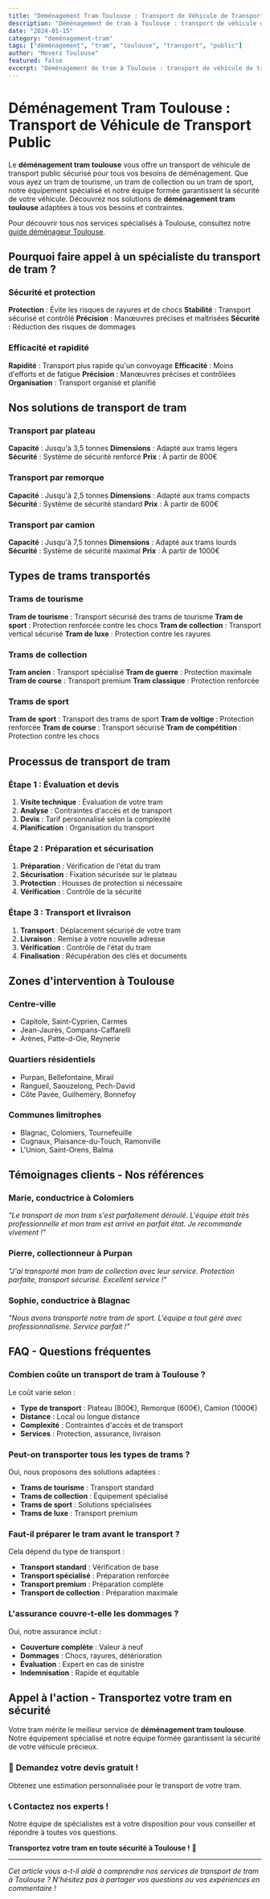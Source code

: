 ```yaml
---
title: "Déménagement Tram Toulouse : Transport de Véhicule de Transport Public"
description: "Déménagement de tram à Toulouse : transport de véhicule de transport public. Équipement spécialisé, équipe formée, assurance complète. Devis gratuit."
date: "2024-01-15"
category: "deménagement-tram"
tags: ["déménagement", "tram", "toulouse", "transport", "public"]
author: "Moverz Toulouse"
featured: false
excerpt: "Déménagement de tram à Toulouse : transport de véhicule de transport public. Équipement spécialisé, équipe formée, assurance complète."
---
```


# Déménagement Tram Toulouse : Transport de Véhicule de Transport Public

Le **déménagement tram toulouse** vous offre un transport de véhicule de transport public sécurisé pour tous vos besoins de déménagement. Que vous ayez un tram de tourisme, un tram de collection ou un tram de sport, notre équipement spécialisé et notre équipe formée garantissent la sécurité de votre véhicule. Découvrez nos solutions de **déménagement tram toulouse** adaptées à tous vos besoins et contraintes.

Pour découvrir tous nos services spécialisés à Toulouse, consultez notre [guide déménageur Toulouse](/blog/piliers/demenageur-toulouse).

## Pourquoi faire appel à un spécialiste du transport de tram ?

### Sécurité et protection

**Protection** : Évite les risques de rayures et de chocs
**Stabilité** : Transport sécurisé et contrôlé
**Précision** : Manœuvres précises et maîtrisées
**Sécurité** : Réduction des risques de dommages

### Efficacité et rapidité

**Rapidité** : Transport plus rapide qu'un convoyage
**Efficacité** : Moins d'efforts et de fatigue
**Précision** : Manœuvres précises et contrôlées
**Organisation** : Transport organisé et planifié

## Nos solutions de transport de tram

### Transport par plateau

**Capacité** : Jusqu'à 3,5 tonnes
**Dimensions** : Adapté aux trams légers
**Sécurité** : Système de sécurité renforcé
**Prix** : À partir de 800€

### Transport par remorque

**Capacité** : Jusqu'à 2,5 tonnes
**Dimensions** : Adapté aux trams compacts
**Sécurité** : Système de sécurité standard
**Prix** : À partir de 600€

### Transport par camion

**Capacité** : Jusqu'à 7,5 tonnes
**Dimensions** : Adapté aux trams lourds
**Sécurité** : Système de sécurité maximal
**Prix** : À partir de 1000€

## Types de trams transportés

### Trams de tourisme

**Tram de tourisme** : Transport sécurisé des trams de tourisme
**Tram de sport** : Protection renforcée contre les chocs
**Tram de collection** : Transport vertical sécurisé
**Tram de luxe** : Protection contre les rayures

### Trams de collection

**Tram ancien** : Transport spécialisé
**Tram de guerre** : Protection maximale
**Tram de course** : Transport premium
**Tram classique** : Protection renforcée

### Trams de sport

**Tram de sport** : Transport des trams de sport
**Tram de voltige** : Protection renforcée
**Tram de course** : Transport sécurisé
**Tram de compétition** : Protection contre les chocs

## Processus de transport de tram

### Étape 1 : Évaluation et devis

1. **Visite technique** : Évaluation de votre tram
2. **Analyse** : Contraintes d'accès et de transport
3. **Devis** : Tarif personnalisé selon la complexité
4. **Planification** : Organisation du transport

### Étape 2 : Préparation et sécurisation

1. **Préparation** : Vérification de l'état du tram
2. **Sécurisation** : Fixation sécurisée sur le plateau
3. **Protection** : Housses de protection si nécessaire
4. **Vérification** : Contrôle de la sécurité

### Étape 3 : Transport et livraison

1. **Transport** : Déplacement sécurisé de votre tram
2. **Livraison** : Remise à votre nouvelle adresse
3. **Vérification** : Contrôle de l'état du tram
4. **Finalisation** : Récupération des clés et documents

## Zones d'intervention à Toulouse

### Centre-ville
- Capitole, Saint-Cyprien, Carmes
- Jean-Jaurès, Compans-Caffarelli
- Arènes, Patte-d-Oie, Reynerie

### Quartiers résidentiels
- Purpan, Bellefontaine, Mirail
- Rangueil, Saouzelong, Pech-David
- Côte Pavée, Guilheméry, Bonnefoy

### Communes limitrophes
- Blagnac, Colomiers, Tournefeuille
- Cugnaux, Plaisance-du-Touch, Ramonville
- L'Union, Saint-Orens, Balma

## Témoignages clients - Nos références

### Marie, conductrice à Colomiers
*"Le transport de mon tram s'est parfaitement déroulé. L'équipe était très professionnelle et mon tram est arrivé en parfait état. Je recommande vivement !"*

### Pierre, collectionneur à Purpan
*"J'ai transporté mon tram de collection avec leur service. Protection parfaite, transport sécurisé. Excellent service !"*

### Sophie, conductrice à Blagnac
*"Nous avons transporté notre tram de sport. L'équipe a tout géré avec professionnalisme. Service parfait !"*

## FAQ - Questions fréquentes

### Combien coûte un transport de tram à Toulouse ?

Le coût varie selon :
- **Type de transport** : Plateau (800€), Remorque (600€), Camion (1000€)
- **Distance** : Local ou longue distance
- **Complexité** : Contraintes d'accès et de transport
- **Services** : Protection, assurance, livraison

### Peut-on transporter tous les types de trams ?

Oui, nous proposons des solutions adaptées :
- **Trams de tourisme** : Transport standard
- **Trams de collection** : Équipement spécialisé
- **Trams de sport** : Solutions spécialisées
- **Trams de luxe** : Transport premium

### Faut-il préparer le tram avant le transport ?

Cela dépend du type de transport :
- **Transport standard** : Vérification de base
- **Transport spécialisé** : Préparation renforcée
- **Transport premium** : Préparation complète
- **Transport de collection** : Préparation maximale

### L'assurance couvre-t-elle les dommages ?

Oui, notre assurance inclut :
- **Couverture complète** : Valeur à neuf
- **Dommages** : Chocs, rayures, détérioration
- **Évaluation** : Expert en cas de sinistre
- **Indemnisation** : Rapide et équitable

## Appel à l'action - Transportez votre tram en sécurité

Votre tram mérite le meilleur service de **déménagement tram toulouse**. Notre équipement spécialisé et notre équipe formée garantissent la sécurité de votre véhicule précieux.

### 🚋 **Demandez votre devis gratuit !**

Obtenez une estimation personnalisée pour le transport de votre tram.

### 📞 **Contactez nos experts !**

Notre équipe de spécialistes est à votre disposition pour vous conseiller et répondre à toutes vos questions.

**Transportez votre tram en toute sécurité à Toulouse !** 🚚

---

*Cet article vous a-t-il aidé à comprendre nos services de transport de tram à Toulouse ? N'hésitez pas à partager vos questions ou vos expériences en commentaire !*

